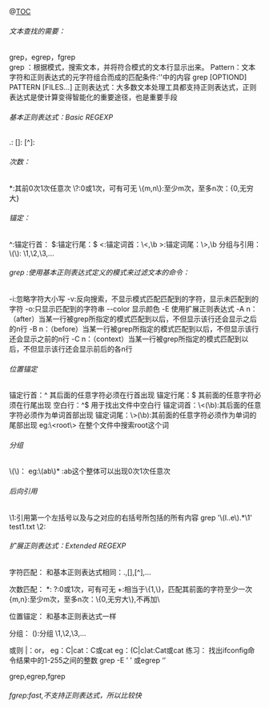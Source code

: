 ﻿@[TOC](正则表达式及扩展正则表达式_REGEXP)
###### 文本查找的需要：

grep，egrep，fgrep  
	grep ：根据模式，搜索文本，并将符合模式的文本行显示出来。
Pattern：文本字符和正则表达式的元字符组合而成的匹配条件:''中的内容
	grep [OPTIOND] PATTERN [FILES...]
正则表达式：大多数文本处理工具都支持正则表达式，正则表达式是使计算变得智能化的重要途径，也是重要手段

###### 基本正则表达式：Basic REGEXP
.:
	[]:
	[^]:
###### 次数：
*:其前0次1次任意次
	\\?:0或1次，可有可无
	\\{m,n\\}:至少m次，至多n次：\{0,无穷大\}
###### 锚定：
\^:锚定行首：
	\$:锚定行尾：$
	\<:锚定词首：\\<,\b
	\>:锚定词尾：\\>,\b
分组与引用：
	\\(\\):
	\1,\2,\3,...
	
###### grep :使用基本正则表达式定义的模式来过滤文本的命令：
-i:忽略字符大小写
	-v:反向搜索，不显示模式匹配匹配到的字符，显示未匹配到的字符
	-o:只显示匹配到的字符串
	--color 显示颜色
	-E 使用扩展正则表达式
	-A n：（after）当某一行被grep所指定的模式匹配到以后，不但显示该行还会显示之后的n行 
	-B n：（before）当某一行被grep所指定的模式匹配到以后，不但显示该行还会显示之前的n行 
	-C n：（context）当某一行被grep所指定的模式匹配到以后，不但显示该行还会显示前后的各n行 
	

###### 位置锚定
锚定行首：^  其后面的任意字符必须在行首出现
锚定行尾：$  其前面的任意字符必须在行尾出现
空白行：^$  用于找出文件中空白行
锚定词首：\\<(\b):其后面的任意字符必须作为单词首部出现
锚定词尾：\\>(\b):其前面的任意字符必须作为单词的尾部出现
eg:\\<root\\>  在整个文件中搜索root这个词

###### 分组
\\(\\)：
eg:\\(ab\\)* :ab这个整体可以出现0次1次任意次
###### 后向引用
\1:引用第一个左括号以及与之对应的右括号所包括的所有内容 
grep '\\(l..e\\).*\1' test1.txt
\2:
###### 扩展正则表达式：Extended REGEXP

字符匹配：
	和基本正则表达式相同：.,[],[^],...
	
次数匹配：
*:
?:0或1次，可有可无
+:相当于\\{1,\\}，匹配其前面的字符至少一次
{m,n}:至少m次，至多n次：\\{0,无穷大\\},不再加\

位置锚定：
和基本正则表达式一样

分组：
():分组
\1,\2,\3,...

或则
|：or，
eg：C|cat：C或cat
eg：(C|c)at:Cat或cat
练习：
找出ifconfig命令结果中的1-255之间的整数
grep -E ’ ’
或egrep ‘’

grep,egrep,fgrep
###### fgrep:fast,不支持正则表达式，所以比较快
